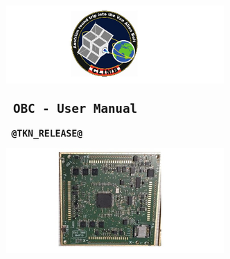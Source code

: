 ![](pic/climb.jpg)


# <pre>                   OBC - User Manual</pre>
## <pre>                               @TKN_RELEASE@</pre>



![](pic/obc.jpg)


 
